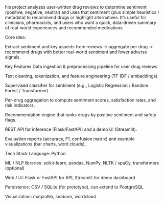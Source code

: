 his project analyzes user-written drug reviews to determine sentiment (positive, negative, neutral) and uses that sentiment (plus simple heuristics / metadata) to recommend drugs or highlight alternatives.
It’s useful for clinicians, pharmacists, and users who want a quick, data-driven summary of real-world experiences and recommended medications.

Core idea:

Extract sentiment and key aspects from reviews → aggregate per drug → recommend drugs with better real-world sentiment and fewer adverse signals.

Key Features
Data ingestion & preprocessing pipeline for user drug reviews.

Text cleaning, tokenization, and feature engineering (TF-IDF / embeddings).

Supervised classifier for sentiment (e.g., Logistic Regression / Random Forest / Transformer).

Per-drug aggregation to compute sentiment scores, satisfaction rates, and risk indicators.

Recommendation engine that ranks drugs by positive sentiment and safety flags.

REST API for inference (Flask/FastAPI) and a demo UI (Streamlit).

Evaluation reports (accuracy, F1, confusion matrix) and example visualizations (bar charts, word clouds).

Tech Stack
Language: Python

ML / NLP libraries: scikit-learn, pandas, NumPy, NLTK / spaCy, transformers (optional)

Web / UI: Flask or FastAPI for API, Streamlit for demo dashboard

Persistence: CSV / SQLite (for prototype), can extend to PostgreSQL

Visualization: matplotlib, seaborn, wordcloud
